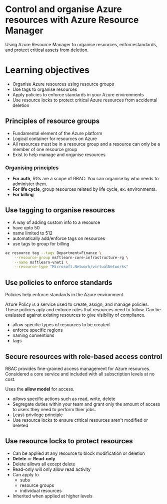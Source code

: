 # Control and organise Azure resources with Azure Resource Manager

Using Azure Resource Manager to organise resources, enforcestandards, and protect critical assets from deletion.


# Learning objectives

- Organise Azure resources using resource groups
- Use tags to organise resources
- Apply policies to enforce standards in your Azure environments
- Use resource locks to protect critical Azure resources from accidental deletion


## Principles of resource groups

- Fundamental element of the Azure platform
- Logical container for resources on Azure
- All resources must be in a resource group and a resource can only be a member of one resource group
- Exist to help manage and organise resources

### Organising principles

- <b>For auth</b>, RGs are a scope of RBAC. You can organise by who needs to administer them.
- <b>For life cycle</b>, group resources related by life cycle, ex. environments.
- <b>For billing</b>


## Use tagging to organise resources

- A way of adding custom info to a resource
- have upto 50
- name limited to 512
- automatically add/enforce tags on resources
- use tags to group for billing

```sh
az resource tag --tags Department=Finance \
    --resource-group msftlearn-core-infrastructure-rg \
    --name msftlearn-vnet1 \
    --resource-type "Microsoft.Network/virtualNetworks"
```


## Use policies to enforce standards

Policies help enforce standards in the Azure environment.

Azure Policy is a service used to create, assign, and manage policies. These policies aply and enforce rules that resources need to follow. Can be evaluated against existing resources to give visibility of compliance.

- allow specific types of resources to be created
- enforce specific regions
- naming conventions
- tags


## Secure resources with role-based access control

RBAC provides fine-grained access management for Azure resources. Considered a core service and included with all subscription levels at no cost.

Uses the <b>allow model</b> for access.
- <i>allows</i> specific actions such as read, write, delete
- Segregate duties within your team and grant only the amount of access to users they need to perform thier jobs.
- Least-privilege principle
- Use resource locks to ensure critical resources aren't modified or deleted


## Use resource locks to protect resources

- Can be applied at any resource to block modification or deletion
- <b>Delete</b> or <b>Read-only</b>
- Delete allows all except delete
- Read-only will only allow read activity
- Can apply to
    - subs
    - resource groups
    - individual resources
- Inherited when applied at higher levels
